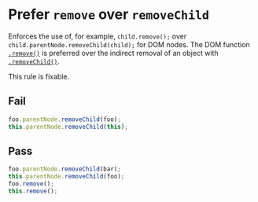 # Prefer `remove` over `removeChild`

Enforces the use of, for example, `child.remove();` over `child.parentNode.removeChild(child);` for DOM nodes. The DOM function [`.remove()`](https://developer.mozilla.org/en-US/docs/Web/API/ChildNode/remove) is preferred over the indirect removal of an object with [`.removeChild()`](https://developer.mozilla.org/en-US/docs/Web/API/Node/removeChild).

This rule is fixable.


## Fail

```js
foo.parentNode.removeChild(foo);
this.parentNode.removeChild(this);
```

## Pass

```js
foo.parentNode.removeChild(bar);
this.parentNode.removeChild(foo);
foo.remove();
this.remove();
```
